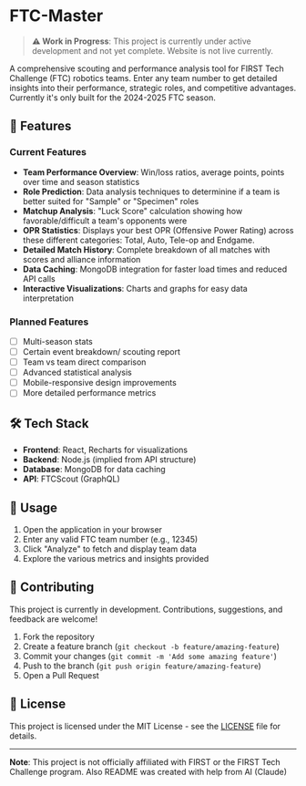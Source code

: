 # FTC-Master

> **⚠️ Work in Progress**: This project is currently under active development and not yet complete. Website is not live currently.

A comprehensive scouting and performance analysis tool for FIRST Tech Challenge (FTC) robotics teams. Enter any team number to get detailed insights into their performance, strategic roles, and competitive advantages. Currently it's only built for the 2024-2025 FTC season.

## 🚀 Features

### Current Features
- **Team Performance Overview**: Win/loss ratios, average points, points over time and season statistics
- **Role Prediction**: Data analysis techniques to determinine if a team is better suited for "Sample" or "Specimen" roles
- **Matchup Analysis**: "Luck Score" calculation showing how favorable/difficult a team's opponents were
- **OPR Statistics**: Displays your best OPR (Offensive Power Rating) across these different categories: Total, Auto, Tele-op and Endgame.
- **Detailed Match History**: Complete breakdown of all matches with scores and alliance information
- **Data Caching**: MongoDB integration for faster load times and reduced API calls
- **Interactive Visualizations**: Charts and graphs for easy data interpretation

### Planned Features
- [ ] Multi-season stats
- [ ] Certain event breakdown/ scouting report 
- [ ] Team vs team direct comparison
- [ ] Advanced statistical analysis
- [ ] Mobile-responsive design improvements
- [ ] More detailed performance metrics

## 🛠️ Tech Stack

- **Frontend**: React, Recharts for visualizations
- **Backend**: Node.js (implied from API structure)
- **Database**: MongoDB for data caching
- **API**: FTCScout (GraphQL)

## 🎯 Usage

1. Open the application in your browser
2. Enter any valid FTC team number (e.g., 12345)
3. Click "Analyze" to fetch and display team data
4. Explore the various metrics and insights provided

## 🤝 Contributing

This project is currently in development. Contributions, suggestions, and feedback are welcome!

1. Fork the repository
2. Create a feature branch (`git checkout -b feature/amazing-feature`)
3. Commit your changes (`git commit -m 'Add some amazing feature'`)
4. Push to the branch (`git push origin feature/amazing-feature`)
5. Open a Pull Request

## 📄 License

This project is licensed under the MIT License - see the [LICENSE](LICENSE) file for details.

---

**Note**: This project is not officially affiliated with FIRST or the FIRST Tech Challenge program. Also README was created with help from AI (Claude)



